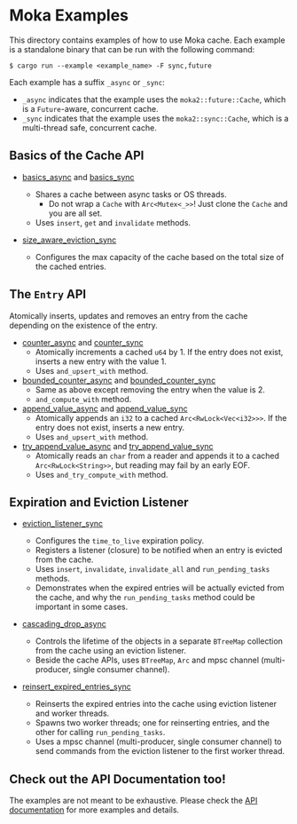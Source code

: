 # Moka Examples

This directory contains examples of how to use Moka cache. Each example is a
standalone binary that can be run with the following command:

```console
$ cargo run --example <example_name> -F sync,future
```

Each example has a suffix `_async` or `_sync`:

- `_async` indicates that the example uses the `moka2::future::Cache`, which is a
  `Future`-aware, concurrent cache.
- `_sync` indicates that the example uses the `moka2::sync::Cache`, which is a
  multi-thread safe, concurrent cache.

## Basics of the Cache API

- [basics_async](./basics_async.rs) and [basics_sync](./basics_sync.rs)
    - Shares a cache between async tasks or OS threads.
        - Do not wrap a `Cache` with `Arc<Mutex<_>>`! Just clone the `Cache` and you
          are all set.
    - Uses `insert`, `get` and `invalidate` methods.

- [size_aware_eviction_sync](./size_aware_eviction_sync.rs)
    - Configures the max capacity of the cache based on the total size of the cached
      entries.

## The `Entry` API

Atomically inserts, updates and removes an entry from the cache depending on the
existence of the entry.

- [counter_async](./counter_async.rs) and [counter_sync](./counter_sync.rs)
    - Atomically increments a cached `u64` by 1. If the entry does not exist, inserts
      a new entry with the value 1.
    - Uses `and_upsert_with` method.
- [bounded_counter_async](./bounded_counter_async.rs) and
  [bounded_counter_sync](./bounded_counter_sync.rs)
    - Same as above except removing the entry when the value is 2.
    - `and_compute_with` method.
- [append_value_async](./append_value_async.rs) and
  [append_value_sync](./append_value_sync.rs)
    - Atomically appends an `i32` to a cached `Arc<RwLock<Vec<i32>>>`. If the entry
      does not exist, inserts a new entry.
    - Uses `and_upsert_with` method.
- [try_append_value_async](./try_append_value_async.rs) and
  [try_append_value_sync](./try_append_value_sync.rs)
    - Atomically reads an `char` from a reader and appends it to a cached `Arc<RwLock<String>>`,
      but reading may fail by an early EOF.
    - Uses `and_try_compute_with` method.

## Expiration and Eviction Listener

- [eviction_listener_sync](./eviction_listener_sync.rs)
    - Configures the `time_to_live` expiration policy.
    - Registers a listener (closure) to be notified when an entry is evicted from the
      cache.
    - Uses `insert`, `invalidate`, `invalidate_all` and `run_pending_tasks` methods.
    - Demonstrates when the expired entries will be actually evicted from the cache,
      and why the `run_pending_tasks` method could be important in some cases.

- [cascading_drop_async](./cascading_drop_async.rs)
    - Controls the lifetime of the objects in a separate `BTreeMap` collection from
      the cache using an eviction listener.
    - Beside the cache APIs, uses `BTreeMap`, `Arc` and mpsc channel (multi-producer,
      single consumer channel).

- [reinsert_expired_entries_sync](./reinsert_expired_enties_sync.rs)
    - Reinserts the expired entries into the cache using eviction listener and
      worker threads.
    - Spawns two worker threads; one for reinserting entries, and the other for
      calling `run_pending_tasks`.
    - Uses a mpsc channel (multi-producer, single consumer channel) to send commands
      from the eviction listener to the first worker thread.

## Check out the API Documentation too!

The examples are not meant to be exhaustive. Please check the
[API documentation][api-doc] for more examples and details.

[api-doc]: https://docs.rs/moka
